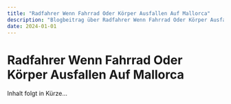 ```yaml
---
title: "Radfahrer Wenn Fahrrad Oder Körper Ausfallen Auf Mallorca"
description: "Blogbeitrag über Radfahrer Wenn Fahrrad Oder Körper Ausfallen Auf Mallorca"
date: 2024-01-01
---
```


# Radfahrer Wenn Fahrrad Oder Körper Ausfallen Auf Mallorca

Inhalt folgt in Kürze...
